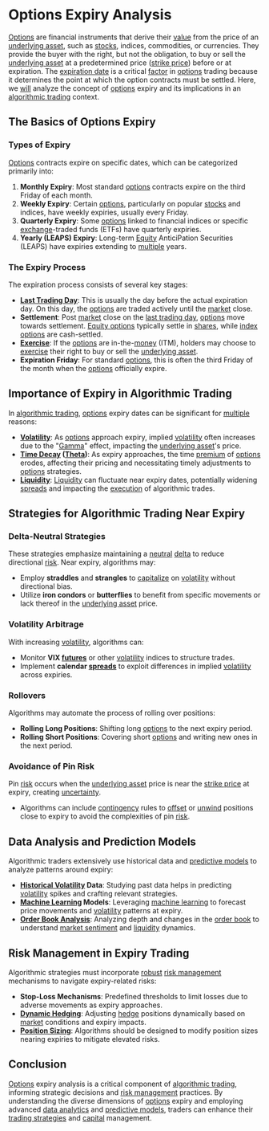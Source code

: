# Options Expiry Analysis

[Options](../o/options.md) are financial instruments that derive their [value](../v/value.md) from the price of an [underlying asset](../u/underlying_asset.md), such as [stocks](../s/stock.md), indices, commodities, or currencies. They provide the buyer with the right, but not the obligation, to buy or sell the [underlying asset](../u/underlying_asset.md) at a predetermined price ([strike price](../s/strike_price.md)) before or at expiration. The [expiration date](../e/expiration_date.md) is a critical [factor](../f/factor.md) in [options](../o/options.md) trading because it determines the point at which the option contracts must be settled. Here, we [will](../w/will.md) analyze the concept of [options](../o/options.md) expiry and its implications in an [algorithmic trading](../a/algorithmic_trading.md) context.

## The Basics of Options Expiry

### Types of Expiry
[Options](../o/options.md) contracts expire on specific dates, which can be categorized primarily into:
1. **Monthly Expiry**: Most standard [options](../o/options.md) contracts expire on the third Friday of each month.
2. **Weekly Expiry**: Certain [options](../o/options.md), particularly on popular [stocks](../s/stock.md) and indices, have weekly expiries, usually every Friday.
3. **Quarterly Expiry**: Some [options](../o/options.md) linked to financial indices or specific [exchange](../e/exchange.md)-traded funds (ETFs) have quarterly expiries.
4. **Yearly (LEAPS) Expiry**: Long-term [Equity](../e/equity.md) AnticiPation Securities (LEAPS) have expiries extending to [multiple](../m/multiple.md) years.

### The Expiry Process
The expiration process consists of several key stages:
- **[Last Trading Day](../l/last_trading_day.md)**: This is usually the day before the actual expiration day. On this day, the [options](../o/options.md) are traded actively until the [market](../m/market.md) close.
- **Settlement**: Post [market](../m/market.md) close on the [last trading day](../l/last_trading_day.md), [options](../o/options.md) move towards settlement. [Equity options](../e/equity_options.md) typically settle in [shares](../s/shares.md), while [index options](../i/index_options.md) are cash-settled.
- **[Exercise](../e/exercise.md)**: If the [options](../o/options.md) are in-the-[money](../m/money.md) (ITM), holders may choose to [exercise](../e/exercise.md) their right to buy or sell the [underlying asset](../u/underlying_asset.md).
- **Expiration Friday**: For standard [options](../o/options.md), this is often the third Friday of the month when the [options](../o/options.md) officially expire.

## Importance of Expiry in Algorithmic Trading

In [algorithmic trading](../a/algorithmic_trading.md), [options](../o/options.md) expiry dates can be significant for [multiple](../m/multiple.md) reasons:
- **[Volatility](../v/volatility.md)**: As [options](../o/options.md) approach expiry, implied [volatility](../v/volatility.md) often increases due to the "[Gamma](../g/gamma.md)" effect, impacting the [underlying asset](../u/underlying_asset.md)'s price.
- **[Time Decay](../t/time_decay.md) ([Theta](../t/theta.md))**: As expiry approaches, the time [premium](../p/premium.md) of [options](../o/options.md) erodes, affecting their pricing and necessitating timely adjustments to [options](../o/options.md) strategies.
- **[Liquidity](../l/liquidity.md)**: [Liquidity](../l/liquidity.md) can fluctuate near expiry dates, potentially widening [spreads](../s/spreads.md) and impacting the [execution](../e/execution.md) of algorithmic trades.

## Strategies for Algorithmic Trading Near Expiry

### Delta-Neutral Strategies
These strategies emphasize maintaining a [neutral](../n/neutral.md) [delta](../d/delta.md) to reduce directional [risk](../r/risk.md). Near expiry, algorithms may:
- Employ **straddles** and **strangles** to [capitalize](../c/capitalize.md) on [volatility](../v/volatility.md) without directional bias.
- Utilize **iron condors** or **butterflies** to benefit from specific movements or lack thereof in the [underlying asset](../u/underlying_asset.md) price.

### Volatility Arbitrage
With increasing [volatility](../v/volatility.md), algorithms can:
- Monitor **VIX [futures](../f/futures.md)** or other [volatility](../v/volatility.md) indices to structure trades.
- Implement **calendar [spreads](../s/spreads.md)** to exploit differences in implied [volatility](../v/volatility.md) across expiries.

### Rollovers
Algorithms may automate the process of rolling over positions:
- **Rolling Long Positions**: Shifting long [options](../o/options.md) to the next expiry period.
- **Rolling Short Positions**: Covering short [options](../o/options.md) and writing new ones in the next period.

### Avoidance of Pin Risk
Pin [risk](../r/risk.md) occurs when the [underlying asset](../u/underlying_asset.md) price is near the [strike price](../s/strike_price.md) at expiry, creating [uncertainty](../u/uncertainty_in_trading.md).
- Algorithms can include [contingency](../c/contingency.md) rules to [offset](../o/offset.md) or [unwind](../u/unwind.md) positions close to expiry to avoid the complexities of pin [risk](../r/risk.md).

## Data Analysis and Prediction Models

Algorithmic traders extensively use historical data and [predictive models](../p/predictive_models_in_trading.md) to analyze patterns around expiry:
- **[Historical Volatility](../h/historical_volatility.md) Data**: Studying past data helps in predicting [volatility](../v/volatility.md) spikes and crafting relevant strategies.
- **[Machine Learning](../m/machine_learning.md) Models**: Leveraging [machine learning](../m/machine_learning.md) to forecast price movements and [volatility](../v/volatility.md) patterns at expiry.
- **[Order Book Analysis](../o/order_book_analysis.md)**: Analyzing depth and changes in the [order book](../o/order_book.md) to understand [market sentiment](../m/market_sentiment.md) and [liquidity](../l/liquidity.md) dynamics.

## Risk Management in Expiry Trading

Algorithmic strategies must incorporate [robust](../r/robust.md) [risk management](../r/risk_management.md) mechanisms to navigate expiry-related risks:
- **Stop-Loss Mechanisms**: Predefined thresholds to limit losses due to adverse movements as expiry approaches.
- **[Dynamic Hedging](../d/dynamic_hedging.md)**: Adjusting [hedge](../h/hedge.md) positions dynamically based on [market](../m/market.md) conditions and expiry impacts.
- **[Position Sizing](../p/position_sizing.md)**: Algorithms should be designed to modify position sizes nearing expiries to mitigate elevated risks.

## Conclusion

[Options](../o/options.md) expiry analysis is a critical component of [algorithmic trading](../a/algorithmic_trading.md), informing strategic decisions and [risk management](../r/risk_management.md) practices. By understanding the diverse dimensions of [options](../o/options.md) expiry and employing advanced [data analytics](../d/data_analytics.md) and [predictive models](../p/predictive_models_in_trading.md), traders can enhance their [trading strategies](../t/trading_strategies.md) and [capital](../c/capital.md) management.